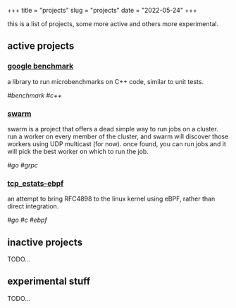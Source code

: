 +++
title = "projects"
slug = "projects"
date = "2022-05-24"
+++

this is a list of projects, some more active and others more experimental.

## active projects

### [google benchmark](https://github.com/google/benchmark)

a library to run microbenchmarks on C++ code, similar to unit tests.

_#benchmark #c++_

### [swarm](https://github.com/dominichamon/swarm)

swarm is a project that offers a dead simple way to run jobs on a cluster.  run
a worker on every member of the cluster, and swarm will discover those workers
using UDP multicast (for now).  once found, you can run jobs and it will pick
the best worker on which to run the job.

_#go #grpc_

### [tcp\_estats-ebpf](https://github.com/dominichamon/tcp\_estats-ebp)

an attempt to bring RFC4898 to the linux kernel using eBPF, rather than direct
integration.

_#go #c #ebpf_

## inactive projects

TODO...

## experimental stuff

TODO...
